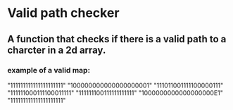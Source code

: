 # Valid path checker
## A function that checks if there is a valid path to a charcter in a 2d array.

### example of a valid map:
"111111111111111111111"
"100000000000000000001"
"111011001111100000111"
"111111000111100011111"
"111111100111111111111"
"1000000000000000000E1"
"111111111111111111111"
